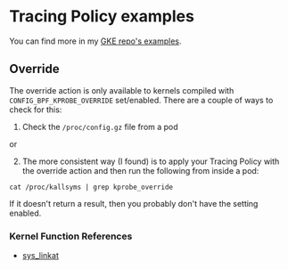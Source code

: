 # Tracing Policy examples
You can find more in my [GKE repo's examples](https://github.com/Neutrollized/free-tier-gke/tree/master/examples/tetragon).

## Override
The override action is only available to kernels compiled with `CONFIG_BPF_KPROBE_OVERRIDE` set/enabled.  There are a couple of ways to check for this:

1. Check the `/proc/config.gz` file from a pod

or 

2. The more consistent way (I found) is to apply your Tracing Policy with the override action and then run the following from inside a pod:
```
cat /proc/kallsyms | grep kprobe_override
```

If it doesn't return a result, then you probably don't have the setting enabled.


### Kernel Function References
- [sys_linkat](https://elixir.bootlin.com/linux/v4.8/source/fs/namei.c#L4217)
